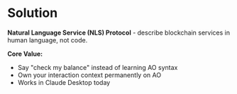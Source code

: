 # Solution

**Natural Language Service (NLS) Protocol** - describe blockchain services in human language, not code.

**Core Value:**

- Say "check my balance" instead of learning AO syntax
- Own your interaction context permanently on AO
- Works in Claude Desktop today
